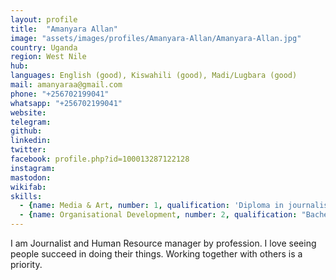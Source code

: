 ```yaml
---
layout: profile
title:  "Amanyara Allan"
image: "assets/images/profiles/Amanyara-Allan/Amanyara-Allan.jpg"
country: Uganda
region: West Nile
hub: 
languages: English (good), Kiswahili (good), Madi/Lugbara (good)
mail: amanyaraa@gmail.com
phone: "+256702199041"
whatsapp: "+256702199041"
website: 
telegram: 
github: 
linkedin: 
twitter: 
facebook: profile.php?id=100013287122128
instagram: 
mastodon: 
wikifab:
skills:
  - {name: Media & Art, number: 1, qualification: 'Diploma in journalism and mass communication, skills in TV/filming/audio production/script/creative writing'}
  - {name: Organisational Development, number: 2, qualification: "Bachelor's degree in Human Resource Management"}
---
```

I am Journalist and Human Resource manager by profession. I love seeing people succeed in doing their things. Working together with others is a priority.
